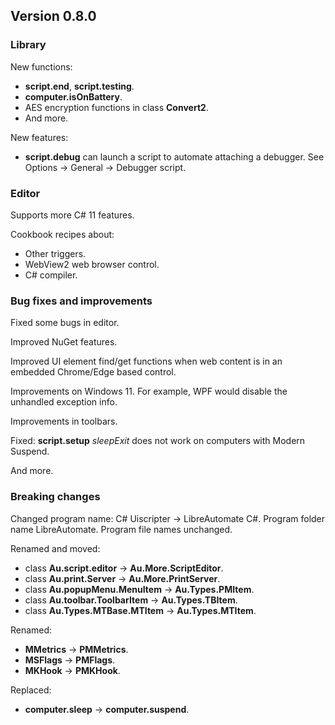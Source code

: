 ﻿## Version 0.8.0

### Library
New functions:
- **script.end**, **script.testing**.
- **computer.isOnBattery**.
- AES encryption functions in class **Convert2**.
- And more.

New features:
- **script.debug** can launch a script to automate attaching a debugger. See Options -> General -> Debugger script.


### Editor
Supports more C# 11 features.

Cookbook recipes about:
- Other triggers.
- WebView2 web browser control.
- C# compiler.


### Bug fixes and improvements
Fixed some bugs in editor.

Improved NuGet features.

Improved UI element find/get functions when web content is in an embedded Chrome/Edge based control.

Improvements on Windows 11. For example, WPF would disable the unhandled exception info.

Improvements in toolbars.

Fixed: **script.setup** *sleepExit* does not work on computers with Modern Suspend.

And more.


### Breaking changes
Changed program name: C# Uiscripter -> LibreAutomate C#. Program folder name LibreAutomate. Program file names unchanged.

Renamed and moved:
- class **Au.script.editor** -> **Au.More.ScriptEditor**.
- class **Au.print.Server** -> **Au.More.PrintServer**.
- class **Au.popupMenu.MenuItem** -> **Au.Types.PMItem**.
- class **Au.toolbar.ToolbarItem** -> **Au.Types.TBItem**.
- class **Au.Types.MTBase.MTItem** -> **Au.Types.MTItem**.

Renamed:
- **MMetrics** -> **PMMetrics**.
- **MSFlags** -> **PMFlags**.
- **MKHook** -> **PMKHook**.

Replaced:
- **computer.sleep** -> **computer.suspend**.
